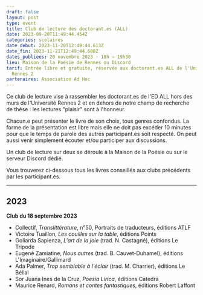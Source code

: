 ```yaml
---
draft: false
layout: post
type: event
title: Club de lecture des doctorant.es (ALL)
date: 2023-09-20T11:49:44.454Z
categories: scolaires
date_debut: 2023-11-20T12:49:44.613Z
date_fin: 2023-11-21T12:49:44.688Z
dates_publiees: 20 novembre 2023 · 18h → 19h30
lieu: Maison de la Poésie de Rennes ou Discord
tarif: Entrée libre et gratuite, réservée aux doctorant.es ALL de l'Université
  Rennes 2
partenaires: Association Ad Hoc
---
```

Ce club de lecture vise à rassembler les doctorant.es de l'ED ALL hors des murs de l'Université Rennes 2 et en dehors de notre champ de recherche de thèse : les lectures "plaisir" sont à l'honneur.

Chacun.e peut présenter le livre de son choix, tous genres confondus. La forme de la présentation est libre mais elle ne doit pas excéder 10 minutes pour que le temps de parole des autres participant.es soit respecté. On peut aussi venir simplement écouter et/ou participer aux discussions.

Un club de lecture sur deux se déroule à la Maison de la Poésie ou sur le serveur Discord dédié.

Vous trouverez ci-dessous tous les livres conseillés aux clubs précédents par les participant.es.

***

## 2023

**Club du 18 septembre 2023**

- Collectif, *Translittérature*, n°50, Portraits de traducteurs, éditions ATLF
- Victoire Tuaillon, *Les couilles sur la table*, éditions Points
- Goliarda Sapienza, *L'art de la joie* (trad. N. Castagné), éditions Le Tripode
- Eugenè Zamiatine, *Nous autres* (trad. B. Cauvet-Duhamel), éditions L'Imaginaire/Gallimard
- Ada Palmer, *Trop semblable à l'éclair* (trad. M. Charrier), éditions Le Bélial
- Sor Juana Ines de la Cruz, *Poesia Lirica*, éditions Catedra
- Maurice Renard, *Romans et contes fantastiques*, éditions Robert Laffont

 